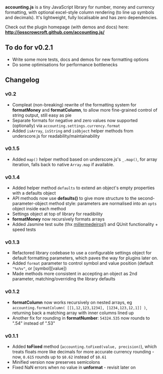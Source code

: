 **accounting.js** is a tiny JavaScript library for number, money and currency formatting, with optional excel-style column rendering (to line up symbols and decimals). It's lightweight, fully localisable and has zero dependencies.

Check out the plugin homepage (with demos and docs) here: **http://josscrowcroft.github.com/accounting.js/**


## To do for v0.2.1
* Write some more tests, docs and demos for new formatting options
* Do some optimisations for performance bottlenecks


## Changelog

### v0.2
* Compleat (non-breaking) rewrite of the formatting system for **formatMoney** and **formatColumn**, to allow more fine-grained control of string output, still easy as pie
* Separate formats for negative and zero values now supported (optionally) via `accounting.settings.currency.format`
* Added `isArray`, `isString` and `isObject` helper methods from underscore.js for readability/maintainability

### v0.1.5
* Added `map()` helper method based on underscore.js's `_.map()`, for array iteration, falls back to native `Array.map` if available.

### v0.1.4
* Added helper method `defaults` to extend an object's empty properties with a defaults object
* API methods now use **defaults()** to give more structure to the second-parameter-object method style: parameters are normalised into an `opts` object inside each method
* Settings object at top of library for readibility
* **formatMoney** now recursively formats arrays
* Added Jasmine test suite (thx [millermedeiros](https://github.com/millermedeiros)!) and QUnit functionality + speed tests

### v0.1.3
* Refactored library codebase to use a configurable settings object for default formatting parameters, which paves the way for plugins later on.
* Added `format` parameter to control symbol and value position (default `"%s%v"`, or [symbol][value])
* Made methods more consistent in accepting an object as 2nd parameter, matching/overriding the library defaults

### v0.1.2
* **formatColumn** now works recursively on nested arrays, eg `accounting.formatColumn( [[1,12,123,1234], [1234,123,12,1]] )`, returning back a matching array with inner columns lined up
* Another fix for rounding in **formatNumber**: `54324.535` now rounds to ".54" instead of ".53"

### v0.1.1
* Added **toFixed** method (`accounting.toFixed(value, precision)`), which treats floats more like decimals for more accurate currency rounding - now, `0.615` rounds up to `$0.62` instead of `$0.61`
* Minified version now preserves semicolons
* Fixed NaN errors when no value in **unformat** - revisit later on